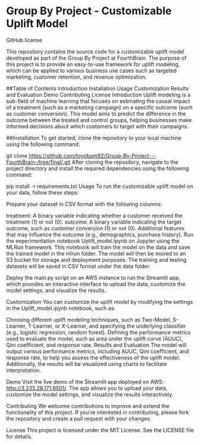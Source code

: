 # Group By Project - Customizable Uplift Model
GitHub license

This repository contains the source code for a customizable uplift model developed as part of the Group By Project at FourthBrain. The purpose of this project is to provide an easy-to-use framework for uplift modeling, which can be applied to various business use cases such as targeted marketing, customer retention, and revenue optimization.

##Table of Contents
Introduction
Installation
Usage
Customization
Results and Evaluation
Demo
Contributing
License
Introduction
Uplift modeling is a sub-field of machine learning that focuses on estimating the causal impact of a treatment (such as a marketing campaign) on a specific outcome (such as customer conversion). This model aims to predict the difference in the outcome between the treated and control groups, helping businesses make informed decisions about which customers to target with their campaigns.

##Installation
To get started, clone the repository to your local machine using the following command:

git clone https://github.com/toyobam92/Group-By-Project---FourthBrain-/tree/final/.git
After cloning the repository, navigate to the project directory and install the required dependencies using the following command:

pip install -r requirements.txt
Usage
To run the customizable uplift model on your data, follow these steps:

Prepare your dataset in CSV format with the following columns:

treatment: A binary variable indicating whether a customer received the treatment (1) or not (0).
outcome: A binary variable indicating the target outcome, such as customer conversion (1) or not (0).
Additional features that may influence the outcome (e.g., demographics, purchase history).
Run the experimentation notebook Uplift_model.ipynb on Jupyter using the MLRun framework. This notebook will train the model on the data and save the trained model in the mlrun folder. The model will then be moved to an S3 bucket for storage and deployment purposes. The training and testing datasets will be saved in CSV format under the data folder.

Deploy the main.py script on an AWS instance to run the Streamlit app, which provides an interactive interface to upload the data, customize the model settings, and visualize the results.

Customization
You can customize the uplift model by modifying the settings in the Uplift_model.ipynb notebook, such as:

Choosing different uplift modeling techniques, such as Two-Model, S-Learner, T-Learner, or X-Learner, and specifying the underlying classifier (e.g., logistic regression, random forest).
Defining the performance metrics used to evaluate the model, such as area under the uplift curve (AUUC), Qini coefficient, and response rate.
Results and Evaluation
The model will output various performance metrics, including AUUC, Qini coefficient, and response rate, to help you assess the effectiveness of the uplift model. Additionally, the results will be visualized using charts to facilitate interpretation.

Demo
Visit the live demo of the Streamlit app deployed on AWS: http://3.235.28.171:8501/. The app allows you to upload your data, customize the model settings, and visualize the results interactively.

Contributing
We welcome contributions to improve and extend the functionality of this project. If you're interested in contributing, please fork the repository and create a pull request with your changes.

License
This project is licensed under the MIT License. See the LICENSE file for details.
